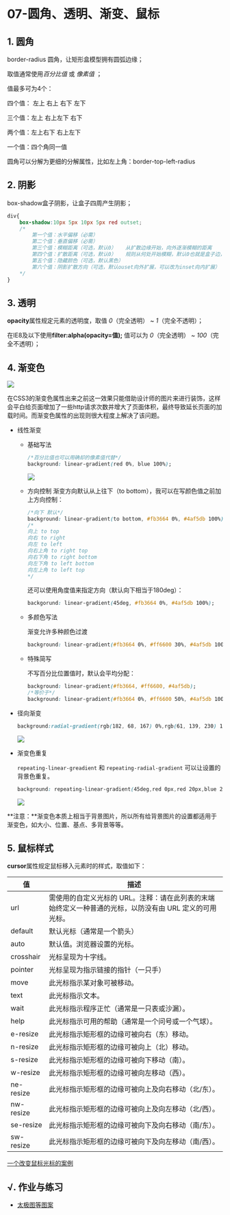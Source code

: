 # 07-圆角、透明、渐变、鼠标

## 1. 圆角

border-radius 圆角，让矩形盒模型拥有圆弧边缘；

取值通常使用*百分比值* 或 *像素值* ；

值最多可为4个：

四个值： 左上   右上   右下   左下

三个值：左上   右上左下   右下

两个值：左上右下   右上左下

一个值：四个角同一值

圆角可以分解为更细的分解属性，比如左上角：border-top-left-radius

## 2. 阴影

box-shadow盒子阴影，让盒子四周产生阴影；

```css
div{
    box-shadow:10px 5px 10px 5px red outset;
    /*
        第一个值：水平偏移（必需）
        第二个值：垂直偏移（必需）
        第三个值：模糊距离（可选，默认0）   从扩散边缘开始，向外逐渐模糊的距离
        第四个值：扩散距离（可选，默认0）   规则从何处开始模糊，默认0也就是盒子边，大于0则会看到阴影明显漏出，允许负值
        第五个值：隐藏颜色（可选，默认黑色）
        第六个值：阴影扩散方向（可选，默认ouset向外扩展，可以改为inset向内扩展）
    */
}
```

## 3. 透明

**opacity**属性规定元素的透明度，取值 *0*（完全透明） ~ *1*（完全不透明）；

在IE8及以下使用**filter:alpha(opacity=值);** 值可以为 *0*（完全透明） ~ *100*（完全不透明）；

## 4. 渐变色

![](http://static.zzhitong.com/lesson-files/html/img/8-1.png)

在CSS3的渐变色属性出来之前这一效果只能借助设计师的图片来进行装饰，这样会平白给页面增加了一些http请求次数并增大了页面体积，最终导致延长页面的加载时间。而渐变色属性的出现则很大程度上解决了该问题。

- 线性渐变

  - 基础写法
    ```css
    /*百分比值也可以用确却的像素值代替*/
    background: linear-gradient(red 0%, blue 100%);
    ```
    ![](http://static.zzhitong.com/lesson-files/html/img/8-2.png)

  - 方向控制
    渐变方向默认从上往下（to bottom），我可以在写颜色值之前加上方向控制：
    ```css
    /*向下 默认*/
    background: linear-gradient(to bottom, #fb3664 0%, #4af5db 100%);
    /*
    向上 to top
    向右 to right
    向左 to left
    向右上角 to right top
    向右下角 to right bottom
    向左下角 to left bottom
    向左上角 to left top
    */
    ```
    还可以使用角度值来指定方向（默认向下相当于180deg）：

    ```css
    backgorund: linear-gradient(45deg, #fb3664 0%, #4af5db 100%);
    ```

  - 多颜色写法

    渐变允许多种颜色过渡

    ```css
    background: linear-gradient(#fb3664 0%, #ff6600 30%, #4af5db 100%);
    ```

  - 特殊简写

    不写百分比位置值时，默认会平均分配：

    ```css
    background: linear-gradient(#fb3664, #ff6600, #4af5db);
    /*等价于*/
    background: linear-gradient(#fb3664 0%, #ff6600 50%, #4af5db 100%);
    ```

- 径向渐变

  ```css
  background:radial-gradient(rgb(182, 68, 167) 0%,rgb(61, 139, 230) 100%)
  ```

  ![](http://static.zzhitong.com/lesson-files/html/img/8-3.png)

- 渐变色重复

  `repeating-linear-greadient` 和 `repeating-radial-gradient` 可以让设置的背景色重复。

  ```css
  background: repeating-linear-gradient(45deg,red 0px,red 20px,blue 20px,blue 40px);
  ```

  ![](http://static.zzhitong.com/lesson-files/html/img/8-5.png)

**注意：**渐变色本质上相当于背景图片，所以所有给背景图片的设置都适用于渐变色，如大小、位置、基点、多背景等等。

## 5. 鼠标样式

**cursor**属性规定鼠标移入元素时的样式，取值如下：

| 值        | 描述                                                         |
| --------- | ------------------------------------------------------------ |
| url       | 需使用的自定义光标的 URL。注释：请在此列表的末端始终定义一种普通的光标，以防没有由 URL 定义的可用光标。 |
| default   | 默认光标（通常是一个箭头）                                   |
| auto      | 默认值。浏览器设置的光标。                                   |
| crosshair | 光标呈现为十字线。                                           |
| pointer   | 光标呈现为指示链接的指针（一只手）                           |
| move      | 此光标指示某对象可被移动。                                   |
| text      | 此光标指示文本。                                             |
| wait      | 此光标指示程序正忙（通常是一只表或沙漏）。                   |
| help      | 此光标指示可用的帮助（通常是一个问号或一个气球）。           |
| e-resize  | 此光标指示矩形框的边缘可被向右（东）移动。                   |
| n-resize  | 此光标指示矩形框的边缘可被向上（北）移动。                   |
| s-resize  | 此光标指示矩形框的边缘可被向下移动（南）。                   |
| w-resize  | 此光标指示矩形框的边缘可被向左移动（西）。                   |
| ne-resize | 此光标指示矩形框的边缘可被向上及向右移动（北/东）。          |
| nw-resize | 此光标指示矩形框的边缘可被向上及向左移动（北/西）。          |
| se-resize | 此光标指示矩形框的边缘可被向下及向右移动（南/东）。          |
| sw-resize | 此光标指示矩形框的边缘可被向下及向左移动（南/西）。          |

[一个改变鼠标光标的案例](http://static.zzhitong.com/lesson-files/html/code/8-1.html)

## √. 作业与练习

- [太极图等图案](http://static.zzhitong.com/lesson-files/html/code/8-2.html)
